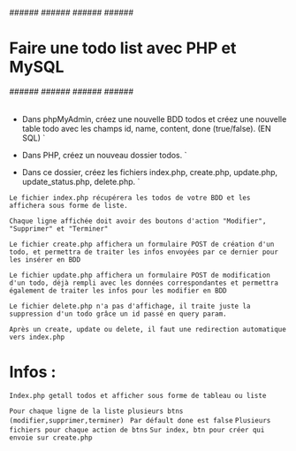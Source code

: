 ###### ###### ###### ###### ###### ######
# Faire une todo list avec PHP et MySQL #
###### ###### ###### ###### ###### ######

* Dans phpMyAdmin, créez une nouvelle BDD todos et créez une nouvelle table todo avec les champs id, name, content, done (true/false). (EN SQL) `

* Dans PHP, créez un nouveau dossier todos. `

* Dans ce dossier, créez les fichiers index.php, create.php, update.php, update_status.php, delete.php. `

` Le fichier index.php récupérera les todos de votre BDD et les affichera sous forme de liste. `

` Chaque ligne affichée doit avoir des boutons d'action "Modifier", "Supprimer" et "Terminer" `

 `Le fichier create.php affichera un formulaire POST de création d'un todo, et permettra de traiter les infos envoyées par ce dernier pour les insérer en BDD `

 `Le fichier update.php affichera un formulaire POST de modification d'un todo, déjà rempli avec les données correspondantes et permettra également de traiter les infos pour les modifier en BDD `

` Le fichier delete.php n'a pas d'affichage, il traite juste la suppression d'un todo grâce un id passé en query param. `

` Après un create, update ou delete, il faut une redirection automatique vers index.php `

# Infos : 

` Index.php getall todos et afficher sous forme de tableau ou liste `

`Pour chaque ligne de la liste plusieurs btns (modifier,supprimer,terminer) `
` Par défault done est false `
` Plusieurs fichiers pour chaque action de btns `
` Sur index, btn pour créer qui envoie sur create.php `
